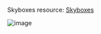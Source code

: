 Skyboxes resource: [Skyboxes](http://www.custommapmakers.org/skyboxes.php)

![image](https://github.com/yl-me/Notes-of-computer-graphics/blob/master/LearnOpenGL/4Advanced-OpenGL/6Cubemaps/1Skybox/skybox.png)
